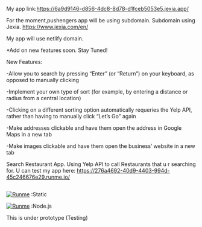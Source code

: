 My app link:https://6a9d9146-d856-4dc8-8d78-d1fceb5053e5.jexia.app/

For the moment,pushengers app will be using subdomain. Subdomain using Jexia. https://www.jexia.com/en/

My app will use netlify domain.

*Add on new features soon. Stay Tuned!

New Features:

-Allow you to search by pressing “Enter” (or “Return”) on your keyboard, as opposed to manually clicking

-Implement your own type of sort (for example, by entering a distance or radius from a central location)

-Clicking on a different sorting option automatically requeries the Yelp API, rather than having to manually click “Let’s Go” again

-Make addresses clickable and have them open the address in Google Maps in a new tab

-Make images clickable and have them open the business’ website in a new tab




Search Restaurant App. Using Yelp API to call Restaurants that u r searching for. U can test my app here:
https://276a4692-40d9-4403-994d-45c246676e29.runme.io/


##

[![Runme](https://runme.io/static/button.svg)](https://runme.io/run?app_id=53234fa7-fbc8-4f97-b9d3-824362785b0a) :Static

[![Runme](https://runme.io/static/button.svg)](https://runme.io/run?app_id=135021f7-64d5-4c9c-8744-7c992f233627) :Node.js


This is under prototype (Testing)
